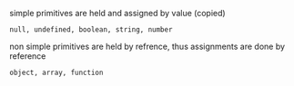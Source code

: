 simple primitives are held and assigned by value (copied)

    null, undefined, boolean, string, number

non simple primitives are held by refrence, thus assignments are done by reference 

    object, array, function 